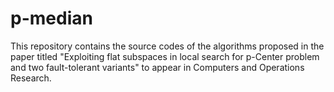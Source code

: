 # p-median
This repository contains the source codes of the algorithms proposed in the paper titled "Exploiting flat subspaces in local search for p-Center problem and two fault-tolerant variants" to appear in Computers and Operations Research. 
